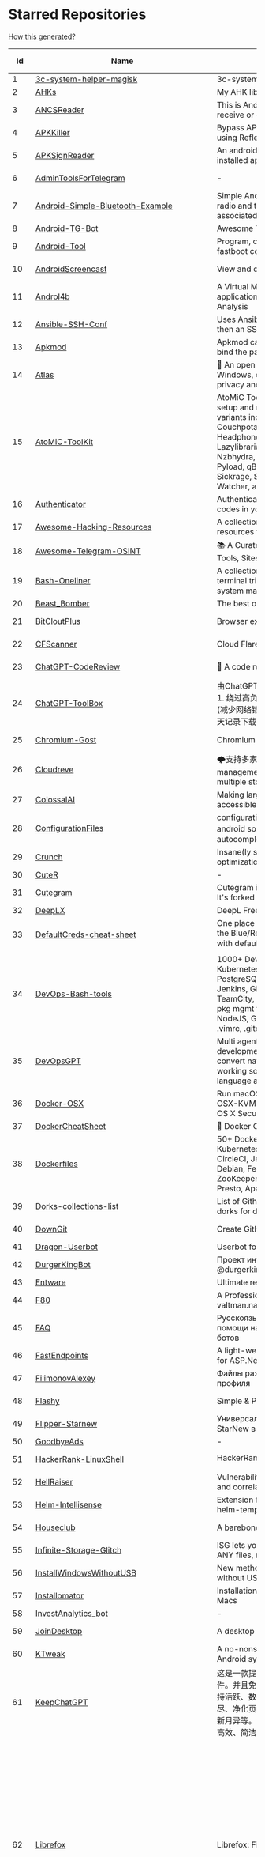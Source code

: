 # Starred Repositories  
[How this generated?](../master/USAGE.md)  
  
| Id 			| Name			| Description | Star Counts | Topics/Tags   | Last Updated 	|  
| ----------- | ----------- 	| ----------- | ----------- | ----------- 	| -----------   |  
|1|[3c-system-helper-magisk](https://github.com/Efreak/3c-system-helper-magisk.git)|3c-system-helper|2|||  
|2|[AHKs](https://github.com/TLMcode/AHKs.git)|My AHK library|142|||  
|3|[ANCSReader](https://github.com/Jiesean/ANCSReader.git)|This is Android APP to use IOS ANCS service to receive or operate IOS notifications|30||24-3-2017|  
|4|[APKKiller](https://github.com/aimardcr/APKKiller.git)|Bypass APK Signatures Verify & Integrity Check using Reflection|201|||  
|5|[APKSignReader](https://github.com/aimardcr/APKSignReader.git)|An android application to read signatures on installed apps.|27|||  
|6|[AdminToolsForTelegram](https://github.com/AlexMercier/AdminToolsForTelegram.git)|-|21||28-2-2017|  
|7|[Android-Simple-Bluetooth-Example](https://github.com/bauerjj/Android-Simple-Bluetooth-Example.git)|Simple Android Bluetooth example to turn on/off radio and to view and connect with devices. Has associated code to connect to an Arduino.|151||20-9-2022|  
|8|[Android-TG-Bot](https://github.com/Sea-n/Android-TG-Bot.git)|Awesome Telegram Bot (Android Application)|217|||  
|9|[Android-Tool](https://github.com/rodion-gudz/Android-Tool.git)|Program, created to make popular adb and fastboot commands easier to use  |297||9-5-2022|  
|10|[AndroidScreencast](https://github.com/xSAVIKx/AndroidScreencast.git)|View and control your android device on PC|662||27-12-2020|  
|11|[Androl4b](https://github.com/smartmanru/Androl4b.git)|A Virtual Machine For Assessing Android applications, Reverse Engineering and Malware Analysis|1||1-10-2019|  
|12|[Ansible-SSH-Conf](https://github.com/curi0usJack/Ansible-SSH-Conf.git)|Uses Ansible to generate a new EC2 instance then an SSH conf file for that instance.|8||27-3-2020|  
|13|[Apkmod](https://github.com/Hax4us/Apkmod.git)|Apkmod can decompile, recompile, sign APK, and bind the payload with any legit APP|650||27-1-2022|  
|14|[Atlas](https://github.com/Atlas-OS/Atlas.git)|🚀 An open and lightweight modification to Windows, designed to optimize performance, privacy and security.|8490|||  
|15|[AtoMiC-ToolKit](https://github.com/htpcBeginner/AtoMiC-ToolKit.git)|AtoMiC Toolkit simplifies HTPC / Home Server setup and management on Ubuntu and Debian variants including Raspbian. It currently supports: Couchpotato, Deluged, Emby, FFmpeg, Headphones, Htpcmanager, Jackett, Kodi, Lazylibrarian, Madsonic, Mono, Mylar, Nzbget, Nzbhydra, NzbToMedia, Ombi, Plex, Plexpy, Pyload, qBittorrent, Radarr, Sabnzbd+, Sickgear, Sickrage, Sonarr, Subsonic, Transmission, Unrar, Watcher, and Webmin.|824|||  
|16|[Authenticator](https://github.com/Authenticator-Extension/Authenticator.git)|Authenticator generates 2-Step Verification codes in your browser.|2408|||  
|17|[Awesome-Hacking-Resources](https://github.com/vitalysim/Awesome-Hacking-Resources.git)|A collection of hacking / penetration testing resources to make you better!|14098|||  
|18|[Awesome-Telegram-OSINT](https://github.com/ItIsMeCall911/Awesome-Telegram-OSINT.git)|📚 A Curated List of Awesome Telegram OSINT Tools, Sites & Resources|1262|||  
|19|[Bash-Oneliner](https://github.com/onceupon/Bash-Oneliner.git)|A collection of handy Bash One-Liners and terminal tricks for data processing and Linux system maintenance.|7923||10-8-2023|  
|20|[Beast_Bomber](https://github.com/crut0i/Beast_Bomber.git)|The best open source bomber|1156|||  
|21|[BitCloutPlus](https://github.com/iPaulPro/BitCloutPlus.git)|Browser extension that enhances BitClout pages|31||5-4-2022|  
|22|[CFScanner](https://github.com/MortezaBashsiz/CFScanner.git)|Cloud Flare scanner|1253||30-7-2023|  
|23|[ChatGPT-CodeReview](https://github.com/anc95/ChatGPT-CodeReview.git)|🐥 A code review bot powered by ChatGPT|3169||5-9-2023|  
|24|[ChatGPT-ToolBox](https://github.com/bigemon/ChatGPT-ToolBox.git)|由ChatGPT自己编写的ChatGPT工具箱。 当前功能: 1. 绕过高负载禁止登录 2.关闭数据监管 3.链路维持(减少网络错误) 4.API混合接入  5.会话导入导出  6.聊天记录下载 7.解锁GPT4-Mobile|1946||6-6-2023|  
|25|[Chromium-Gost](https://github.com/deemru/Chromium-Gost.git)|Chromium с поддержкой алгоритмов ГОСТ|339||8-11-2023|  
|26|[Cloudreve](https://github.com/cloudreve/Cloudreve.git)|🌩支持多家云存储的云盘系统 (Self-hosted file management and sharing system, supports multiple storage providers)|19317|||  
|27|[ColossalAI](https://github.com/hpcaitech/ColossalAI.git)|Making large AI models cheaper, faster and more accessible|35225||10-11-2023|  
|28|[ConfigurationFiles](https://github.com/samlaudev/ConfigurationFiles.git)|configuration files, such as repo (download android source file)、.git-completion.bash(git autocomplete bash)|122||4-6-2019|  
|29|[Crunch](https://github.com/chrissimpkins/Crunch.git)|Insane(ly slow but wicked good) PNG image optimization|3301||17-6-2022|  
|30|[CuteR](https://github.com/chinuno-usami/CuteR.git)|-|719|||  
|31|[Cutegram](https://github.com/Aseman-Land/Cutegram.git)|Cutegram is a telegram client by Aseman Land. It's forked from sigram.|382|||  
|32|[DeepLX](https://github.com/OwO-Network/DeepLX.git)|DeepL Free API (No TOKEN required)|2284|||  
|33|[DefaultCreds-cheat-sheet](https://github.com/ihebski/DefaultCreds-cheat-sheet.git)|One place for all the default credentials to assist the Blue/Red teamers activities on finding devices with default password 🛡️|4845|||  
|34|[DevOps-Bash-tools](https://github.com/HariSekhon/DevOps-Bash-tools.git)|1000+ DevOps Bash Scripts - AWS, GCP, Kubernetes, Docker, CI/CD, APIs, SQL, PostgreSQL, MySQL, Hive, Impala, Kafka, Hadoop, Jenkins, GitHub, GitLab, BitBucket, Azure DevOps, TeamCity, Spotify, MP3, LDAP, Code/Build Linting, pkg mgmt for Linux, Mac, Python, Perl, Ruby, NodeJS, Golang, Advanced dotfiles: .bashrc, .vimrc, .gitconfig, .screenrc, tmux..|1964|||  
|35|[DevOpsGPT](https://github.com/kuafuai/DevOpsGPT.git)|Multi agent system for AI-driven software development. Combine LLM with DevOps tools to convert natural language requirements into working software. Supports any development language and extends the existing code.|5019||8-11-2023|  
|36|[Docker-OSX](https://github.com/sickcodes/Docker-OSX.git)|Run macOS VM in a Docker! Run near native OSX-KVM in Docker! X11 Forwarding! CI/CD for OS X Security Research! Docker mac Containers.|32130|||  
|37|[DockerCheatSheet](https://github.com/eon01/DockerCheatSheet.git)|🐋 Docker Cheat Sheet 🐋|3548|||  
|38|[Dockerfiles](https://github.com/HariSekhon/Dockerfiles.git)|50+ DockerHub public images for Docker & Kubernetes - DevOps, CI/CD, GitHub Actions, CircleCI, Jenkins, TeamCity, Alpine, CentOS, Debian, Fedora, Ubuntu, Hadoop, Kafka, ZooKeeper, HBase, Cassandra, Solr, SolrCloud, Presto, Apache Drill, Nifi, Spark, Consul, Riak|1171||29-7-2023|  
|39|[Dorks-collections-list](https://github.com/cipher387/Dorks-collections-list.git)|List of Github repositories and articles with list of dorks for different search engines|1508|||  
|40|[DownGit](https://github.com/UberGuidoZ/DownGit.git)|Create GitHub Resource Download Link|15||28-11-2022|  
|41|[Dragon-Userbot](https://github.com/Dragon-Userbot/Dragon-Userbot.git)|Userbot for telegram with easiest installation|251|||  
|42|[DurgerKingBot](https://github.com/sacredneobi/DurgerKingBot.git)|Проект интернет магазина по аналогии @durgerkingbot telegram бота|91||6-3-2023|  
|43|[Entware](https://github.com/Entware/Entware.git)|Ultimate repo for embedded devices|1987|||  
|44|[F80](https://github.com/SPR-CPU-ORG/F80.git)|A Professional Telegram-Bot Based On valtman.name/telegram-cli|36||6-4-2017|  
|45|[FAQ](https://github.com/Telegram-Bot-FAQ/FAQ.git)|Русскоязычный краудсорсинговый проект помощи начинающим разработчикам Telegram ботов|157|||  
|46|[FastEndpoints](https://github.com/FastEndpoints/FastEndpoints.git)|A light-weight REST API development framework for ASP.Net 6 and newer.|3351||9-11-2023|  
|47|[FilimonovAlexey](https://github.com/FilimonovAlexey/FilimonovAlexey.git)|Файлы разметки главной страницы GitHub профиля|33||12-11-2023|  
|48|[Flashy](https://github.com/Crazy-Marvin/Flashy.git)|Simple & Privacy-Friendly Flashlight App|68||7-11-2023|  
|49|[Flipper-Starnew](https://github.com/GlUTEN-BASH/Flipper-Starnew.git)|Универсальные, а также сервисные ключи StarNew в формате для Flipper Zero|237||1-11-2023|  
|50|[GoodbyeAds](https://github.com/jerryn70/GoodbyeAds.git)|-|999|||  
|51|[HackerRank-LinuxShell](https://github.com/edoardottt/HackerRank-LinuxShell.git)|HackerRank-LinuxShell Solutions :computer:|43||9-5-2021|  
|52|[HellRaiser](https://github.com/m0nad/HellRaiser.git)|Vulnerability scanner using Nmap for scanning and correlating found CPEs with CVEs.|543||26-2-2022|  
|53|[Helm-Intellisense](https://github.com/tim-koehler/Helm-Intellisense.git)|Extension for Visual Studio Code - Intellisense in helm-templates from the values.yaml|1217|||  
|54|[Houseclub](https://github.com/grishka/Houseclub.git)|A barebones unofficial Android app for Clubhouse|2382||8-4-2021|  
|55|[Infinite-Storage-Glitch](https://github.com/DvorakDwarf/Infinite-Storage-Glitch.git)|ISG lets you use YouTube as cloud storage for ANY files, not just video|10760||16-3-2023|  
|56|[InstallWindowsWithoutUSB](https://github.com/iidanL/InstallWindowsWithoutUSB.git)|New method of installation ANY windows iso without USB stick / CD-DVD.|168|||  
|57|[Installomator](https://github.com/Installomator/Installomator.git)|Installation script to deploy standard software on Macs|848|||  
|58|[InvestAnalytics_bot](https://github.com/PGAndre/InvestAnalytics_bot.git)|-|1|||  
|59|[JoinDesktop](https://github.com/joaomgcd/JoinDesktop.git)|A desktop app for Join built in Electron|218||23-7-2021|  
|60|[KTweak](https://github.com/tytydraco/KTweak.git)|A no-nonsense kernel tweak script for Linux and Android systems, backed by evidence.|340|||  
|61|[KeepChatGPT](https://github.com/xcanwin/KeepChatGPT.git)|这是一款提高ChatGPT的数据安全能力和效率的插件。并且免费共享大量创新功能，如：自动刷新、保持活跃、数据安全、取消审计、克隆对话、言无不尽、净化页面、展示大屏、展示全屏、拦截跟踪、日新月异等。让我们的AI体验无比安全、顺畅、丝滑、高效、简洁。|12093||12-11-2023|  
|62|[Librefox](https://github.com/intika/Librefox.git)|Librefox: Firefox with privacy enhancements|1696|privacy, security, anti-fingerprinting, security-hardening, mozilla-firefox, mozilla, firefox, addon, extensions-firewall, free-software, freedom, libre, libresoftware, libre-software, linux-app, mac-app, android-application, android-app, windows-app, browser||  
|63|[LinEnum](https://github.com/rebootuser/LinEnum.git)|Scripted Local Linux Enumeration & Privilege Escalation Checks|6310|||  
|64|[LunarVim](https://github.com/LunarVim/LunarVim.git)|🌙 LunarVim is an IDE layer for Neovim. Completely free and community driven.|16339|||  
|65|[MagLit](https://github.com/NayamAmarshe/MagLit.git)|🔥 MagLit - Privacy Respecting Encrypted Link Shortener with Password Protection and Torrent Magnet Links support|478|privacy, encryption, linkshortener, free, open-source, foss, nextjs, self-hosted||  
|66|[MagiskModuleManager](https://github.com/Androidacy/MagiskModuleManager.git)|Previously known as Fox's Magisk Module Manager (FoxMMM), this app helps users find, install "Magisk Modules" - powerful little zips/apps for your device that plug into the Magisk framework.|619||7-11-2023|  
|67|[Mail-to-Telegram-resender](https://github.com/thevietto/Mail-to-Telegram-resender.git)|Simple email to telegram bot resender|1||28-2-2017|  
|68|[Marzban](https://github.com/Gozargah/Marzban.git)|Unified GUI Censorship Resistant Solution Powered by Xray|1572||3-7-2023|  
|69|[Mermaid](https://github.com/JakeSteam/Mermaid.git)|A collection of cheatsheets for using Mermaid diagrams on GitHub and elsewhere|215||27-8-2023|  
|70|[MillionHeroAssistant](https://github.com/smileboywtu/MillionHeroAssistant.git)|百万 / 冲顶 / 芝士 / UC  / 万能 答题助手（知识图谱更加专业，自动推荐答案， Android手机自动屏幕适配，模拟器支持，多开)|526||8-1-2020|  
|71|[MobileApp-Pentest-Cheatsheet](https://github.com/tanprathan/MobileApp-Pentest-Cheatsheet.git)|The Mobile App Pentest cheat sheet was created to provide concise collection of high value information on specific mobile application penetration testing topics.|4219||29-9-2022|  
|72|[MyAddressBookBot](https://github.com/danyspin97/MyAddressBookBot.git)|A Telegram Bot that works as an address book of usernames.|9||20-6-2017|  
|73|[NekoGram](https://github.com/lyteloli/NekoGram.git)|A wrapper over AIOGram that makes creation of Telegram bots even easier|30|||  
|74|[NvChad](https://github.com/NvChad/NvChad.git)|Blazing fast Neovim config providing solid defaults and a beautiful UI, enhancing your neovim experience.|20083||8-11-2023|  
|75|[OneFile](https://github.com/521xueweihan/OneFile.git)|只有一个文件！|1033|||  
|76|[PC-Remote-Control](https://github.com/amanmj/PC-Remote-Control.git)|A telegram bot to remotely control anyone's PC remotely through your phone/PC.|16||1-6-2018|  
|77|[PHP-Parser](https://github.com/nikic/PHP-Parser.git)|A PHP parser written in PHP|16362||12-11-2023|  
|78|[PiRIS](https://github.com/kolei/PiRIS.git)|Проектирование и Разработка Информационных Систем|66|||  
|79|[Pixel-Launcher-Extended](https://github.com/saitamasahil/Pixel-Launcher-Extended.git)|Pixel Launcher Extended is a Magisk module by TeamFiles with many cool features.|719|||  
|80|[PornHub-downloader-python](https://github.com/mariosemes/PornHub-downloader-python.git)|Download stuff from PH the easy way.|706|||  
|81|[Prompt-Engineering-Guide](https://github.com/dair-ai/Prompt-Engineering-Guide.git)|🐙 Guides, papers, lecture, notebooks and resources for prompt engineering|37501|||  
|82|[Proxmox](https://github.com/tteck/Proxmox.git)|Proxmox VE Helper Scripts|6453||12-11-2023|  
|83|[ProxyOn](https://github.com/ac-pm/ProxyOn.git)|Android Xposed Module to apply proxy for a specific app.|97||12-11-2015|  
|84|[Python-Roadmap](https://github.com/GnuriaN/Python-Roadmap.git)|Дорожная карта по изучению Python|1378||2-8-2022|  
|85|[QA_bible](https://github.com/VladislavEremeev/QA_bible.git)|“Библия QA” - это обновляемая база знаний объемом 560+ страниц|1708||29-9-2023|  
|86|[QtAV](https://github.com/Aseman-Land/QtAV.git)|A cross-platform multimedia framework based on Qt and FFmpeg. High performance. User & developer friendly. Supports Android, iOS, Windows store and desktops.|2|||  
|87|[RSS-to-Telegram-Bot](https://github.com/Rongronggg9/RSS-to-Telegram-Bot.git)|A Telegram RSS bot that cares about your reading experience|877|||  
|88|[Reactive-Resume](https://github.com/AmruthPillai/Reactive-Resume.git)|A one-of-a-kind resume builder that keeps your privacy in mind. Completely secure, customizable, portable, open-source and free forever. Try it out today!|12782|||  
|89|[Remote-ADB](https://github.com/jarhot1992/Remote-ADB.git)|This is a powerful mobile adb shell & Toolbox.|454||27-8-2023|  
|90|[RetroArch](https://github.com/Nun-z/RetroArch.git)|Cross-platform, sophisticated frontend for the libretro API. Licensed GPLv3.|9|||  
|91|[RnnChatPrediction](https://github.com/smartmanru/RnnChatPrediction.git)|Предсказывает ответ пользователя на основании истории чатов|1||24-5-2019|  
|92|[RoboCI](https://github.com/Codegyre/RoboCI.git)|virtualized environment runner for Continuous Integration servers|115|||  
|93|[SQL-scripts](https://github.com/HariSekhon/SQL-scripts.git)|100+ SQL Scripts - PostgreSQL, MySQL, Google BigQuery, MariaDB, AWS Athena. DevOps / DBA / Analytics / performance engineering. Google BigQuery ML machine learning classification.|311|||  
|94|[STARK3.0](https://github.com/aniketstark/STARK3.0.git)|-|196||15-8-2022|  
|95|[SearchJumper](https://github.com/hoothin/SearchJumper.git)|Yet another awesome web extension for switching search engines, can also search anything (selection text / image / link / find in page) on any engine with a simple right click or a variety of menus and shortcuts. Build with React & Material-UI. (WIP). 搜索酱/搜尋醬/検索ちゃん|404||12-11-2023|  
|96|[SelectPage](https://github.com/TerryZ/SelectPage.git)|A simple style and powerful selector, including ajax remote data, autocomplete, pagination, tags, i18n and  keyboard navigation features|733||22-12-2021|  
|97|[ServerBot](https://github.com/kamikazechaser/ServerBot.git)|:bulb: A Telegram Bot For Checking Server Statistics And Information.|9||7-1-2017|  
|98|[Shaarli](https://github.com/shaarli/Shaarli.git)|The personal, minimalist, super-fast, database free, bookmarking service - community repo|3143||4-11-2023|  
|99|[Shizuku](https://github.com/RikkaApps/Shizuku.git)|Using system APIs directly with adb/root privileges from normal apps through a Java process started with app_process.|5440||19-10-2023|  
|100|[Smap](https://github.com/s0md3v/Smap.git)|a drop-in replacement for Nmap powered by shodan.io|2614|||  
|101|[StableStudio](https://github.com/Stability-AI/StableStudio.git)|Community interface for generative AI|7811|||  
|102|[SteamLinkBluetoothKeybordMouseCompanion](https://github.com/excelsi0r/SteamLinkBluetoothKeybordMouseCompanion.git)|Steam link Bluetooth controller Companion. Support for keyboard and mouse.|8||18-10-2018|  
|103|[Super-preloader](https://github.com/machsix/Super-preloader.git)|Userscript to enable autopagerizing as well as preloading|534|userscript, greasemonkey, tampermonkey, violentmonkey|6-11-2023|  
|104|[SyncTrayzor](https://github.com/canton7/SyncTrayzor.git)|Windows tray utility / filesystem watcher / launcher for Syncthing|5320||7-8-2021|  
|105|[TGPars](https://github.com/mramorok/TGPars.git)|Free Telegram spamer, inviter and parser|1|||  
|106|[TeamFiles-Launcher](https://github.com/TeamFiles/TeamFiles-Launcher.git)|A launcher which aims to provide stability, speed & customization.|12|||  
|107|[Telegram-Support-Bot](https://github.com/fabston/Telegram-Support-Bot.git)|📬 Manage and organize all your support inquiries on Telegram.|79||13-12-2021|  
|108|[TelegramPrivateChatLeaks](https://github.com/dev-dsp/TelegramPrivateChatLeaks.git)|Tips how to find private, hidden, personal groups and channels|25|||  
|109|[TelegramStickersImport](https://github.com/DrKLO/TelegramStickersImport.git)|-|54|||  
|110|[Telethon](https://github.com/LonamiWebs/Telethon.git)|Pure Python 3 MTProto API Telegram client library, for bots too!|8361||12-11-2023|  
|111|[TermuxArch](https://github.com/SDRausty/TermuxArch.git)|You can use setupTermuxArch.bash 📲 to install Arch Linux in Amazon, Android, Chromebook and Windows.  https://sdrausty.github.io/TermuxArch/docs/install|1283|||  
|112|[TinyCheck](https://github.com/KasperskyLab/TinyCheck.git)|TinyCheck allows you to easily capture network communications from a smartphone or any device which can be associated to a Wi-Fi access point in order to quickly analyze them. This can be used to check if any suspect or malicious communication is outgoing from a smartphone, by using heuristics or specific Indicators of Compromise (IoCs). In order to make it working, you need a computer with a Debian-like operating system and two Wi-Fi interfaces. The best choice is to use a Raspberry Pi (2+) a Wi-Fi dongle and a small touch screen. This tiny configuration (for less than $50) allows you to tap any Wi-Fi device, anywhere.|2946|||  
|113|[Ultroid](https://github.com/TeamUltroid/Ultroid.git)|Advanced Multi-Featured Telegram UserBot, Built in Python Using Telethon lib.|2608||9-7-2023|  
|114|[UltroidBot](https://github.com/sam-shubham/UltroidBot.git)|-|2||19-7-2021|  
|115|[UrgentMod](https://github.com/joker314/UrgentMod.git)|A Discord moderation bot which uses the community to ban users when the moderators are away.|9|||  
|116|[Userge](https://github.com/UsergeTeam/Userge.git)|Userge, Durable as a Serge|671||3-4-2023|  
|117|[VirtualApple](https://github.com/saagarjha/VirtualApple.git)|Work with macOS VMs using Virtualization|242||4-5-2023|  
|118|[Volumio2](https://github.com/volumio/Volumio2.git)|Volumio 2 - Audiophile Music Player|1355|||  
|119|[WebRTC-Experiment](https://github.com/muaz-khan/WebRTC-Experiment.git)|WebRTC, WebRTC and WebRTC. Everything here is all about WebRTC!!|11449|||  
|120|[WeiJu2-Scripts](https://github.com/ikws4/WeiJu2-Scripts.git)|-|21||15-2-2023|  
|121|[Windows10Debloater](https://github.com/Sycnex/Windows10Debloater.git)|Script to remove Windows 10 bloatware.|17403|||  
|122|[WireGuard-Scripts](https://github.com/SpryServers/WireGuard-Scripts.git)|-|2|||  
|123|[XSStrike](https://github.com/s0md3v/XSStrike.git)|Most advanced XSS scanner.|12136|||  
|124|[XVoiceChanger](https://github.com/fatal0/XVoiceChanger.git)|Instant messaging voice changer based on SoundTouch library and Xposed framework|47||7-2-2017|  
|125|[YMS](https://github.com/MamontenKa/YMS.git)|Сбор и анализ статистики Яндекс Музыка|15|||  
|126|[YandexStation](https://github.com/AlexxIT/YandexStation.git)|Управление Яндекс.Станцией и другими колонками с Алисой из Home Assistant|1051||6-11-2023|  
|127|[YimMenu](https://github.com/YimMenu/YimMenu.git)|YimMenu, a GTA V menu protecting against a wide ranges of the public crashes and improving the overall experience.|837|||  
|128|[YukkiMusicBot](https://github.com/TeamYukki/YukkiMusicBot.git)|Telegram Group Calls Streaming bot with some useful features, written in Python with Pyrogram and Py-Tgcalls. Supporting platforms like Youtube, Spotify, Resso, AppleMusic, Soundcloud and M3u8 Links.|1172|||  
|129|[adb-idea](https://github.com/pbreault/adb-idea.git)|A plugin for Android Studio and Intellij IDEA that speeds up your day to day android development.|2062||21-8-2023|  
|130|[adm_linux_ops_questions](https://github.com/smartmanru/adm_linux_ops_questions.git)|Репозиторий частых вопросов на собеседованиях на должность администратора Linux / DevOps|1||25-3-2022|  
|131|[admin-one-bulma-dashboard](https://github.com/vikdiesel/admin-one-bulma-dashboard.git)|Free Bulma Admin Dashboard Template HTML + CSS/SCSS|220|||  
|132|[aiogram](https://github.com/aiogram/aiogram.git)|aiogram is a modern and fully asynchronous framework for Telegram Bot API written in Python using asyncio|3947||28-10-2023|  
|133|[aiogram-bot-template](https://github.com/Forden/aiogram-bot-template.git)|Template for creating scalable bots with aiogram|375|python, telegram-bot, template-project, bot||  
|134|[aiogram_dialog](https://github.com/Tishka17/aiogram_dialog.git)|GUI framework on top of aiogram|462|||  
|135|[alertgram](https://github.com/slok/alertgram.git)|Easy and simple prometheus alertmanager alerts on telegram|42||18-1-2021|  
|136|[altr](https://github.com/jolaleye/altr.git)|:wrench: Transform your images, videos, and audio with ease|3||10-3-2019|  
|137|[altr-api](https://github.com/jolaleye/altr-api.git)|:wrench: (API) Transform your images, videos, and audio with ease|2||10-3-2019|  
|138|[amazing-qr](https://github.com/x-hw/amazing-qr.git)|💮 amazing QRCode generator in Python (supporting animated gif) - Python amazing 二维码生成器（支持 gif 动态图片二维码）|10039||7-5-2021|  
|139|[android-binaries](https://github.com/jakev/android-binaries.git)|Binaries compiled for ARM|68||2-5-2017|  
|140|[android_app_efidroidmanager](https://github.com/efidroid/android_app_efidroidmanager.git)|Android App for installing and managing EFIDroid|12||29-3-2017|  
|141|[angular-awesome-list](https://github.com/Angular-RU/angular-awesome-list.git)|Список ресурсов по Angular на русском|289|||  
|142|[ansible-easy-vpn](https://github.com/notthebee/ansible-easy-vpn.git)|An Ansible playbook that sets up a Wireguard server with ad blocking, DNS-over-HTTPS, and a WebUI with 2FA|765|2fa, ansible, authelia, ubuntu, vpn, wireguard, adguard||  
|143|[ansible-role-wireguard](https://github.com/githubixx/ansible-role-wireguard.git)|Ansible role for installing WireGuard VPN. Supports Ubuntu, Debian, Archlinx, Fedora and CentOS.|480||13-6-2023|  
|144|[ansible-role-zsh](https://github.com/viasite-ansible/ansible-role-zsh.git)|Setup antigen with oh-my-zsh, powerlevel10k theme, fzf, autosuggestions, syntax-highlighting|308|||  
|145|[apitable](https://github.com/apitable/apitable.git)|🚀🎉📚 APITable, an API-oriented low-code platform for building collaborative apps and better than all other Airtable open-source alternatives. |10747||10-11-2023|  
|146|[apk-utilities](https://github.com/ViRb3/apk-utilities.git)|🛠 Tools and scripts to manipulate Android APKs|206|||  
|147|[app](https://github.com/xbrowsersync/app.git)|xBrowserSync browser extensions / mobile app|1363||29-4-2022|  
|148|[appdaemon](https://github.com/AppDaemon/appdaemon.git)|:page_facing_up: Python Apps for Home Automation|764|||  
|149|[apprise](https://github.com/caronc/apprise.git)|Apprise - Push Notifications that work with just about every platform!|8904|||  
|150|[appsmith](https://github.com/appsmithorg/appsmith.git)|Platform to build admin panels, internal tools, and dashboards. Integrates with 15+ databases and any API.|29710|||  
|151|[aria-telegram-mirror-bot](https://github.com/out386/aria-telegram-mirror-bot.git)|A Telegram bot to download files via HTTP(S)/BitTorrent and upload them to Google Drive|520||3-1-2021|  
|152|[arp-scan](https://github.com/w-shackleton/arp-scan.git)|The ARP Scanner|11||19-4-2014|  
|153|[assh](https://github.com/smartmanru/assh.git)|:computer: make your ssh client smarter|1||30-5-2019|  
|154|[atlassian-apps](https://github.com/OpenSourceConsulting/atlassian-apps.git)|-|1|||  
|155|[authentic-theme](https://github.com/webmin/authentic-theme.git)|Official theme for the best server management panel of the 21st Century|935|||  
|156|[autokbisw](https://github.com/ohueter/autokbisw.git)|Automatic keyboard input source switching for macOS|123||6-5-2023|  
|157|[automator-collection](https://github.com/princelundgren/automator-collection.git)|Various Automator and AppleScript workflow and scripts for simplifying life|126|||  
|158|[automator-workflows](https://github.com/sparanoid/automator-workflows.git)|A collection of Automator workflows (services) that speed up your design / development process. Compatible with LaunchBar 6 actions|480||8-4-2022|  
|159|[autoparse](https://github.com/google/autoparse.git)|A dynamically generated parsing system using JSON Schema.|143||26-3-2013|  
|160|[awesome](https://github.com/sindresorhus/awesome.git)|😎 Awesome lists about all kinds of interesting topics|277073||10-11-2023|  
|161|[awesome-AutoHotkey](https://github.com/ahkscript/awesome-AutoHotkey.git)|A curated list of awesome AutoHotkey libraries, library distributions, scripts, tools and resources.|2374|||  
|162|[awesome-adb](https://github.com/mzlogin/awesome-adb.git)|ADB Usage Complete / ADB 用法大全|10621||4-9-2023|  
|163|[awesome-aiogram](https://github.com/pluresque/awesome-aiogram.git)|A curated list of awesome aiogram templates, libraries, open-source bots and resources|190|||  
|164|[awesome-alice](https://github.com/smartmanru/awesome-alice.git)|Библиотеки и ресурсы для Яндекс.Диалогов|1||6-10-2019|  
|165|[awesome-android-performance](https://github.com/Juude/awesome-android-performance.git)|Android performance optimization  tutorials, videos and tools list(Android性能优化视频，文档以及工具) |2823||7-5-2019|  
|166|[awesome-android-scripts](https://github.com/danielgomezrico/awesome-android-scripts.git)|Simple scripts to make your life easier for android setups|45|||  
|167|[awesome-backend](https://github.com/zhashkevych/awesome-backend.git)|🚀 A curated and opinionated list of resources (English & Russian) for Backend developers   Структурированный список ресурсов для изучения Backend разработки|1154|||  
|168|[awesome-bots](https://github.com/abdelhai/awesome-bots.git)|Awesome Links about bots.|438|||  
|169|[awesome-chatgpt](https://github.com/humanloop/awesome-chatgpt.git)|Curated list of awesome tools, demos, docs for ChatGPT and GPT-3|7928|||  
|170|[awesome-chatgpt-prompts](https://github.com/f/awesome-chatgpt-prompts.git)|This repo includes ChatGPT prompt curation to use ChatGPT better.|92617||11-11-2023|  
|171|[awesome-cheatsheets](https://github.com/LeCoupa/awesome-cheatsheets.git)|👩‍💻👨‍💻 Awesome cheatsheets for popular programming languages, frameworks and development tools. They include everything you should know in one single file.|34994|||  
|172|[awesome-chrome-devtools](https://github.com/ChromeDevTools/awesome-chrome-devtools.git)|Awesome tooling and resources in the Chrome DevTools & DevTools Protocol ecosystem|5665|||  
|173|[awesome-compose](https://github.com/docker/awesome-compose.git)|Awesome Docker Compose samples|26826|||  
|174|[awesome-console-services](https://github.com/chubin/awesome-console-services.git)|A curated list of awesome console services (reachable via HTTP, HTTPS and other network protocols)|5044|||  
|175|[awesome-flipperzero](https://github.com/UberGuidoZ/awesome-flipperzero.git)|🐬 A collection of awesome resources for the Flipper Zero device.|203||14-4-2023|  
|176|[awesome-gpt3](https://github.com/elyase/awesome-gpt3.git)|-|4576||2-3-2023|  
|177|[awesome-instruction-dataset](https://github.com/yaodongC/awesome-instruction-dataset.git)|A collection of open-source dataset to train instruction-following LLMs (ChatGPT,LLaMA,Alpaca)|857||25-7-2023|  
|178|[awesome-mac](https://github.com/jaywcjlove/awesome-mac.git)| Now we have become very big, Different from the original idea. Collect premium software in various categories.|64898||10-11-2023|  
|179|[awesome-macOS](https://github.com/iCHAIT/awesome-macOS.git)|  A curated list of awesome applications, softwares, tools and shiny things for macOS.|14872||29-6-2023|  
|180|[awesome-no-login-web-apps](https://github.com/aviaryan/awesome-no-login-web-apps.git)|🚀 Awesome (free) web apps that work without login|2309||16-6-2023|  
|181|[awesome-piracy](https://github.com/Igglybuff/awesome-piracy.git)|A curated list of awesome warez and piracy links|23134|||  
|182|[awesome-prometheus-alerts](https://github.com/samber/awesome-prometheus-alerts.git)|🚨 Collection of Prometheus alerting rules|5556|||  
|183|[awesome-ricing](https://github.com/fosslife/awesome-ricing.git)|A curated list of awesome tools and technology to help you out with ricing on linux|1881||15-10-2023|  
|184|[awesome-shell](https://github.com/smartmanru/awesome-shell.git)|A curated list of awesome command-line frameworks, toolkits, guides and gizmos. Inspired by awesome-php.|1||19-5-2019|  
|185|[awesome-sysadmin](https://github.com/awesome-foss/awesome-sysadmin.git)|A curated list of amazingly awesome open-source sysadmin resources.|20386||3-11-2023|  
|186|[awesome-terminals](https://github.com/cdleon/awesome-terminals.git)|Terminal Emulators|849||19-9-2023|  
|187|[awesome-totally-open-chatgpt](https://github.com/nichtdax/awesome-totally-open-chatgpt.git)|A list of totally open alternatives to ChatGPT|4208||3-5-2023|  
|188|[awesome-tunneling](https://github.com/anderspitman/awesome-tunneling.git)|List of ngrok alternatives and other ngrok-like tunneling software and services. Focus on self-hosting.|10599||20-10-2023|  
|189|[awesome-web-scraping](https://github.com/lorien/awesome-web-scraping.git)|List of libraries, tools and APIs for web scraping and data processing.|6039||30-10-2023|  
|190|[axiom](https://github.com/pry0cc/axiom.git)|The dynamic infrastructure framework for everybody! Distribute the workload of many different scanning tools with ease, including nmap, ffuf, masscan, nuclei, meg and many more!|3523|||  
|191|[backend-cheats](https://github.com/cheatsnake/backend-cheats.git)|📃 White paper for Backend developers|1955||9-11-2023|  
|192|[banana-js](https://github.com/smartmanru/banana-js.git)|-|1|||  
|193|[bash-completion](https://github.com/scop/bash-completion.git)|Programmable completion functions for bash|2552|||  
|194|[bash-scripts](https://github.com/aamnah/bash-scripts.git)|Bash scripts to get stuff done..|43||24-7-2022|  
|195|[bash-scripts](https://github.com/frgomes/bash-scripts.git)|A collection of useful shell scripts, for the lazy and impatient.|54||9-10-2023|  
|196|[bash.env](https://github.com/midwire/bash.env.git)|Bash.env is a cascading Bash environment system for those who work on different hardware and OS environments.  Similar to oh-my-zsh but for Bash, and special sauce for those who work 'ssh' on remote machines.|55||7-3-2023|  
|197|[bashblog](https://github.com/cfenollosa/bashblog.git)|A single Bash script to create blogs. Download, run, write, done!|1554|||  
|198|[bashtop](https://github.com/aristocratos/bashtop.git)|Linux/OSX/FreeBSD resource monitor|10444||13-1-2022|  
|199|[bearable-windows-experience](https://github.com/Bobronium/bearable-windows-experience.git)|A lifeline for people dealing with Windows, especially after using macOS.|9|||  
|200|[betwixt](https://github.com/kdzwinel/betwixt.git)|:zap: Web Debugging Proxy based on Chrome DevTools Network panel.|4512|||  
|201|[bins](https://github.com/smartmanru/bins.git)|All smartmanru's bins|1||1-10-2019|  
|202|[bjs-diplom](https://github.com/netology-code/bjs-diplom.git)|Дипломное задание к курсу «Основы JavaScript»|22||16-2-2023|  
|203|[bookmarkleter](https://github.com/chriszarate/bookmarkleter.git)|You have JavaScript. You need a bookmarklet. This does that.|282|||  
|204|[boringtun](https://github.com/cloudflare/boringtun.git)|Userspace WireGuard® Implementation in Rust|5489|||  
|205|[botgram](https://github.com/botgram/botgram.git)|⚙️ Microframework to build Telegram bots|268|||  
|206|[bottender](https://github.com/Yoctol/bottender.git)|⚡️ A framework for building conversational user interfaces.|4119||5-1-2023|  
|207|[box_for_magisk](https://github.com/taamarin/box_for_magisk.git)|Transparent Proxy for Android(root) |477||9-11-2023|  
|208|[browsh](https://github.com/browsh-org/browsh.git)|A fully-modern text-based browser, rendering to TTY and browsers|16118||2-2-2023|  
|209|[cal.com](https://github.com/calcom/cal.com.git)|Scheduling infrastructure for absolutely everyone.|24814|||  
|210|[carbon-now-cli](https://github.com/mixn/carbon-now-cli.git)|🎨 Beautiful images of your code — from right inside your terminal.|5577||14-9-2023|  
|211|[carbonyl](https://github.com/fathyb/carbonyl.git)|Chromium running inside your terminal|13608|||  
|212|[career](https://github.com/Tinkoff/career.git)|Информация о внутренней кухне Тинькофф, включая подготовку к собеседованию|624||17-7-2023|  
|213|[caretta](https://github.com/groundcover-com/caretta.git)|Instant K8s service dependency map, right to your Grafana.|1519|||  
|214|[ceit93bot-cli](https://github.com/Tabrizian/ceit93bot-cli.git)|Manage your telegram channel directly from CLI.|8|telegram, cli, telegram-bot|21-3-2017|  
|215|[certcheckerbot](https://github.com/Stuchalin/certcheckerbot.git)|Simple telegram bot for check certificate expiry dates|2||2-11-2022|  
|216|[chatgpt-google-summary-extension](https://github.com/sparticleinc/chatgpt-google-summary-extension.git)|Chrome extension to view ChatGPT summaries alongside Google search results and YouTube videos, also supports Yahoo! ニュース、PubMed、PMC、NewsPicks、Github、Nikkei、 Bing、Google Patents, and any page summary.|1225||10-11-2023|  
|217|[cheat.sh](https://github.com/chubin/cheat.sh.git)|the only cheat sheet you need|36329||18-4-2022|  
|218|[choose](https://github.com/theryangeary/choose.git)|A human-friendly and fast alternative to cut and (sometimes) awk|1613||16-9-2022|  
|219|[claudia-bot-builder](https://github.com/claudiajs/claudia-bot-builder.git)|Create chat bots for Facebook Messenger, Slack, Amazon Alexa, Skype, Telegram, Viber, Line, GroupMe, Kik and Twilio and deploy to AWS Lambda in minutes|1803||17-2-2021|  
|220|[cli](https://github.com/svlady/cli.git)|Management CLI tools for GitLab, MS AD, SonarQube and Vault|1||24-3-2017|  
|221|[cli-apps](https://github.com/toolleeo/cli-apps.git)|The largest Awesome Curated list of CLI/TUI applications with source data organized into CSV files|719||10-11-2023|  
|222|[client](https://github.com/Droid-ify/client.git)|F-Droid client with Material UI. |2003||10-11-2023|  
|223|[clog](https://github.com/S-trace/clog.git)|Android log colorizer|4|||  
|224|[cn.kwaiching.hook](https://github.com/Xposed-Modules-Repo/cn.kwaiching.hook.git)|要妳命三千Xposed模組|122||29-10-2023|  
|225|[codeface](https://github.com/chrissimpkins/codeface.git)|Typefaces for source code beautification|6043|||  
|226|[colorrado](https://github.com/schickling/colorrado.git)|Beautiful color gradients based on images|11|||  
|227|[common-words](https://github.com/yoksel/common-words.git)|🧐 Слова, часто используемые в CSS-классах|3022||23-2-2023|  
|228|[compose-spec](https://github.com/compose-spec/compose-spec.git)|The Compose specification|1865||10-11-2023|  
|229|[computer-science](https://github.com/ossu/computer-science.git)|:mortar_board: Path to a free self-taught education in Computer Science!|152278||9-11-2023|  
|230|[containers](https://github.com/bitnami/containers.git)|Bitnami container images|2020|||  
|231|[content](https://github.com/doka-guide/content.git)|Контент Доки: статьи, картинки, демки и документация для авторов|985|||  
|232|[coupon-code](https://github.com/baxang/coupon-code.git)|Generate and validate coupon codes.|59|||  
|233|[cssfx](https://github.com/jolaleye/cssfx.git)|✨ Beautifully simple click-to-copy CSS effects|6025||15-8-2021|  
|234|[csssr-project-template](https://github.com/CSSSR/csssr-project-template.git)|[deprecated] Шаблон проекта для быстрого старта.|536||12-2-2020|  
|235|[ctop](https://github.com/bcicen/ctop.git)|Top-like interface for container metrics|14741||1-8-2022|  
|236|[data-transfer-project](https://github.com/google/data-transfer-project.git)|The Data Transfer Project makes it easy for people to transfer their data between online service providers. We are establishing a common framework, including data models and protocols, to enable direct transfer of data both into and out of participating online service providers.|3524||21-10-2023|  
|237|[dcinja](https://github.com/Falldog/dcinja.git)|The smallest binary size of template engine, born for docker image|7|||  
|238|[dd-wrt](https://github.com/lattera/dd-wrt.git)|-|9||4-5-2012|  
|239|[dd-wrt-grafana](https://github.com/trevorndodds/dd-wrt-grafana.git)|-|35|||  
|240|[dd-wrt-openvpn-config-creator](https://github.com/LiquidVPN-inc/dd-wrt-openvpn-config-creator.git)|Create DD-WRT OpenVPN Configurations for virtually all VPN services that rely on username and password to connect. |1|||  
|241|[ddwrt-scripts](https://github.com/scottsperry/ddwrt-scripts.git)|scripts for use in conjunction with dd-wrt|3|||  
|242|[debian-server-tools](https://github.com/szepeviktor/debian-server-tools.git)|Tools and living docs 🧬 for Debian-based servers and Web Applications|463||7-11-2023|  
|243|[debos](https://github.com/go-debos/debos.git)|Debian OS builder|477||11-11-2023|  
|244|[deploy-your-own-saas](https://github.com/Atarity/deploy-your-own-saas.git)|List of "only yours" cloud services for everyday needs :black_flag:|4515||26-2-2023|  
|245|[dev](https://github.com/github/dev.git)|Press the . key on any repo|1031||10-1-2022|  
|246|[devops-exercises](https://github.com/bregman-arie/devops-exercises.git)|Linux, Jenkins, AWS, SRE, Prometheus, Docker, Python, Ansible, Git, Kubernetes, Terraform, OpenStack, SQL, NoSQL, Azure, GCP, DNS, Elastic, Network, Virtualization. DevOps Interview Questions|59431||24-8-2023|  
|247|[devtools-cheatsheet](https://github.com/jaredwilli/devtools-cheatsheet.git)|A cheatsheet for developers using Chrome DevTools|540|||  
|248|[dialog-sticker-bot](https://github.com/Firemoon777/dialog-sticker-bot.git)|-|10||23-12-2021|  
|249|[distrobox](https://github.com/89luca89/distrobox.git)|Use any linux distribution inside your terminal. Enable both backward and forward compatibility with software and freedom to use whatever distribution you’re more comfortable with. Mirror available at: https://gitlab.com/89luca89/distrobox|7659||30-10-2023|  
|250|[django-telegram-bot](https://github.com/ohld/django-telegram-bot.git)|My sexy Django + python-telegram-bot + Celery + Redis + Postgres + Dokku + GitHub Actions template|580|||  
|251|[dl-visuals](https://github.com/dvgodoy/dl-visuals.git)|Over 200 figures and diagrams of the most popular deep learning architectures and layers FREE TO USE in your blog posts, slides, presentations, or papers.|1311||6-6-2021|  
|252|[dns-rkn-mikrotic](https://github.com/maxvinza/dns-rkn-mikrotic.git)|Скрипты для автомотического внесения статических записей в dns-кэш микротика|14||18-5-2018|  
|253|[dock-droid](https://github.com/sickcodes/dock-droid.git)|Docker Android - Run QEMU Android in a Docker! X11 Forwarding! CI/CD for Android!|803|||  
|254|[docker](https://github.com/EpicMorg/docker.git)|A collection of docker images for production use. This repo contains 2 types of images - advanced and ecosystem. We support linux x86_64 docker engine (Win64 is still in the testing stage).|12||7-11-2023|  
|255|[docker-machine-vmwareworkstation](https://github.com/pecigonzalo/docker-machine-vmwareworkstation.git)|VMWare Workstation driver for Docker Machine https://github.com/docker/machine|364|||  
|256|[docker-mailserver](https://github.com/docker-mailserver/docker-mailserver.git)|Production-ready fullstack but simple mail server (SMTP, IMAP, LDAP, Antispam, Antivirus, etc.) running inside a container.|12166||10-11-2023|  
|257|[dockeye](https://github.com/vv9k/dockeye.git)|GUI app for managing Docker/Podman|402||7-7-2022|  
|258|[dockly](https://github.com/lirantal/dockly.git)|Immersive terminal interface for managing docker containers and services|3583||14-8-2023|  
|259|[dotfiles](https://github.com/vimhack/dotfiles.git)|🍀 Vim/Neovim + Tmux + Zsh + Alacritty = Build your own fantastic development environment|76|||  
|260|[dotfiles](https://github.com/matchai/dotfiles.git)|💻 Public repo for my personal dotfiles|139|||  
|261|[droid-native](https://github.com/sickcodes/droid-native.git)|Next Generation Android x86 Desktop - Anbox, Lineage, WayDroid, BlissOS, Dock-Droid|112||27-9-2021|  
|262|[dumbproxy](https://github.com/Snawoot/dumbproxy.git)|Dumbest HTTP proxy ever|278||12-11-2023|  
|263|[eMarket](https://github.com/musicman3/eMarket.git)|eMarket Online Store. It is a free online shop engine. Make the best online shop with us. Join our Open Source community. Together we will make the best free e-commerce solution.|68|||  
|264|[every-programmer-should-know](https://github.com/mtdvio/every-programmer-should-know.git)|A collection of (mostly) technical things every software developer should know about|73340|||  
|265|[exchangerate.host](https://github.com/Formicka/exchangerate.host.git)| Exchange rates API is a simple and lightweight free service for current and historical foreign exchange rates & crypto exchange rates. |354|||  
|266|[express-ya](https://github.com/smartmanru/express-ya.git)|-|2||6-10-2019|  
|267|[expromptum](https://github.com/artlebedev/expromptum.git)|Expromptum js library|101||2-10-2023|  
|268|[faq](https://github.com/ru-python-beginners/faq.git)|Русскоязычный краудсорсинговый проект помощи начинающим python разработчикам|448||27-4-2023|  
|269|[favicon-cheat-sheet](https://github.com/audreyfeldroy/favicon-cheat-sheet.git)|Obsessive cheat sheet to favicon sizes/types. Please contribute! (Note: this may be in flux as I learn new things about favicon best practices.)|9829|||  
|270|[ffuf](https://github.com/ffuf/ffuf.git)|Fast web fuzzer written in Go|10437||22-10-2023|  
|271|[fiche](https://github.com/drscream/fiche.git)|Command line pastebin for sharing terminal output.|2|||  
|272|[flipper-hackathon-moscow](https://github.com/flipperdevices/flipper-hackathon-moscow.git)|Flipper Hackathon Moscow 2021|33||27-11-2021|  
|273|[forgit](https://github.com/wfxr/forgit.git)|:zzz: A utility tool powered by fzf for using git interactively.|4065|||  
|274|[format-README](https://github.com/GnuriaN/format-README.git)|Формат файла README|964|||  
|275|[frameworks_base](https://github.com/SOKP/frameworks_base.git)|-|1||20-9-2015|  
|276|[free-for-dev](https://github.com/ripienaar/free-for-dev.git)|A list of SaaS, PaaS and IaaS offerings that have free tiers of interest to devops and infradev|76386||11-11-2023|  
|277|[free-programming-books](https://github.com/EbookFoundation/free-programming-books.git)|:books: Freely available programming books|303063|||  
|278|[frontend](https://github.com/deso-protocol/frontend.git)|DeSo frontend|264||8-9-2023|  
|279|[glazier](https://github.com/google/glazier.git)|A tool for automating the installation of the Microsoft Windows operating system on various device platforms.|1191||12-9-2023|  
|280|[glider](https://github.com/nadoo/glider.git)|glider is a forward proxy with multiple protocols support, and also a dns/dhcp server with ipset management features(like dnsmasq).|2520||20-3-2023|  
|281|[glightbox](https://github.com/biati-digital/glightbox.git)|Pure Javascript lightbox with mobile support. It can handle images, videos with autoplay, inline content and iframes|1774|||  
|282|[gnirehtet](https://github.com/Genymobile/gnirehtet.git)|Gnirehtet provides reverse tethering for Android|5513||9-7-2023|  
|283|[go-whatsapp](https://github.com/Rhymen/go-whatsapp.git)|WhatsApp Web API|1987||19-1-2022|  
|284|[gocrack](https://github.com/mandiant/gocrack.git)|GoCrack is a management frontend for password cracking tools written in Go|1088|||  
|285|[google-api-python-client](https://github.com/googleapis/google-api-python-client.git)|🐍 The official Python client library for Google's discovery based APIs.|6985||7-11-2023|  
|286|[google-unlocked](https://github.com/Ibit-to/google-unlocked.git)|Google Unlocked browser extension uncensor google search results|2082||20-1-2022|  
|287|[gotop](https://github.com/cjbassi/gotop.git)|A terminal based graphical activity monitor inspired by gtop and vtop|7325||29-8-2020|  
|288|[gpt-engineer](https://github.com/AntonOsika/gpt-engineer.git)|Specify what you want it to build, the AI asks for clarification, and then builds it.|45550||5-11-2023|  
|289|[gpt4free](https://github.com/xtekky/gpt4free.git)|The official gpt4free repository   various collection of powerful language models|48696||12-11-2023|  
|290|[gramjs](https://github.com/gram-js/gramjs.git)|NodeJS/Browser MTProto API Telegram client library,|924|||  
|291|[grammY](https://github.com/grammyjs/grammY.git)|The Telegram Bot Framework.|1455|||  
|292|[graphpath](https://github.com/ocochard/graphpath.git)|Graphpath generates an ASCII network diagram from the route table of a Unix/Linux|364||19-10-2021|  
|293|[gspread](https://github.com/burnash/gspread.git)|Google Sheets Python API|6642|||  
|294|[gta5-nativedb-data](https://github.com/alloc8or/gta5-nativedb-data.git)|A database of all GTAV script commands ("natives"). Strictly for educational purposes! https://alloc8or.re/gta5/nativedb/|155|||  
|295|[guide.bash.academy](https://github.com/lhunath/guide.bash.academy.git)|Bash Academy - The Bash Guide|967||16-10-2023|  
|296|[h5ai](https://github.com/lrsjng/h5ai.git)|HTTP web server index for Apache httpd, lighttpd and nginx.|5285|||  
|297|[haaukins](https://github.com/aau-network-security/haaukins.git)|A Highly Accessible and Automated Virtualization Platform for Security Education|172|||  
|298|[hacker-scripts](https://github.com/NARKOZ/hacker-scripts.git)|Based on a true story|46906||7-8-2022|  
|299|[hackingtool](https://github.com/Z4nzu/hackingtool.git)|ALL IN ONE Hacking Tool For Hackers|40753|||  
|300|[hacktricks](https://github.com/carlospolop/hacktricks.git)|Welcome to the page where you will find each trick/technique/whatever I have learnt in CTFs, real life apps, and reading researches and news.|7408||11-11-2023|  
|301|[hacktricks-cloud](https://github.com/carlospolop/hacktricks-cloud.git)|-|378|||  
|302|[hadolint](https://github.com/hadolint/hadolint.git)|Dockerfile linter, validate inline bash, written in Haskell|9132||28-8-2023|  
|303|[hamulete](https://github.com/hoochanlon/hamulete.git)|🏔️国立台湾大学、新加坡国立大学、早稻田大学、东京大学，中央研究院（台湾）以及中国重点高校及科研机构，社科、经济、数学、博弈论、哲学、系统工程类学术论文等知识库。|8538||25-9-2023|  
|304|[hassio-addons](https://github.com/alexbelgium/hassio-addons.git)|My homeassistant addons|971|addons, haos, hassio, hassio-addons, home-assistant, homeassistant||  
|305|[helix](https://github.com/helix-editor/helix.git)|A post-modern modal text editor.|26066|||  
|306|[hello-github-actions](https://github.com/smartmanru/hello-github-actions.git)|-|1|||  
|307|[hh_auto_click](https://github.com/RicharSte/hh_auto_click.git)|-|52||17-2-2023|  
|308|[hishtory](https://github.com/ddworken/hishtory.git)|Your shell history: synced, queryable, and in context|2142|||  
|309|[hostscan-bypass](https://github.com/Gilks/hostscan-bypass.git)|Generate OpenConnect CSD files to bypass Cisco AnyConnect hostscan requirements|235||16-6-2020|  
|310|[hsdata](https://github.com/HearthSim/hsdata.git)|Hearthstone Data|243|||  
|311|[html-template](https://github.com/rfoxxxyshit/html-template.git)|Тупа крутой темплейт карочи вот тут можно посмотреть|14||12-11-2020|  
|312|[httplab](https://github.com/qustavo/httplab.git)|The interactive web server|3924||17-10-2023|  
|313|[httpx](https://github.com/projectdiscovery/httpx.git)|httpx is a fast and multi-purpose HTTP toolkit that allows running multiple probes using the retryablehttp library.|6072|||  
|314|[iTerm2](https://github.com/gnachman/iTerm2.git)|iTerm2 is a terminal emulator for Mac OS X that does amazing things.|14052||12-11-2023|  
|315|[imgproxy](https://github.com/imgproxy/imgproxy.git)|Fast and secure standalone server for resizing and converting remote images|7694|||  
|316|[imgpush](https://github.com/hauxir/imgpush.git)|Minimalist Self-hosted Image Service for user submitted images in your app |259|||  
|317|[immich](https://github.com/immich-app/immich.git)|Self-hosted photo and video backup solution directly from your mobile phone.|20749||13-11-2023|  
|318|[informer](https://github.com/smartmanru/informer.git)|A Telegram Mass Surveillance Bot in Python|1|||  
|319|[infra_actions](https://github.com/Turonk/infra_actions.git)|Учебный проект для изучения работы GitHub Actions (Яндекс Практикум)|15||2-12-2021|  
|320|[instagram_likebot](https://github.com/get-a-clue/instagram_likebot.git)|Instagram like bot example|153|||  
|321|[intents](https://github.com/home-assistant/intents.git)|Intents to be used with Home Assistant|371||12-11-2023|  
|322|[intergram](https://github.com/idoco/intergram.git)|Free live chat widget linked to your Telegram messenger|1356||2-5-2023|  
|323|[is-alive-bot.sh](https://github.com/doortts/is-alive-bot.sh.git)|Server status check and Telegram message notification sending shell|16||8-5-2018|  
|324|[is.sh](https://github.com/hagenw/is.sh.git)|Human readable conditions for bash|3|||  
|325|[itstelegram](https://github.com/itsumma/itstelegram.git)|Telegram Desktop messaging app|27|||  
|326|[javascript-questions](https://github.com/lydiahallie/javascript-questions.git)|A long list of (advanced) JavaScript questions, and their explanations :sparkles:  |57309|||  
|327|[jib](https://github.com/GoogleContainerTools/jib.git)|🏗 Build container images for your Java applications.|13062||22-9-2023|  
|328|[jiralert](https://github.com/prometheus-community/jiralert.git)|JIRA integration for Prometheus Alertmanager|314||15-9-2023|  
|329|[jirawalker](https://github.com/rezon73/jirawalker.git)|-|2||11-10-2018|  
|330|[jsdom](https://github.com/jsdom/jsdom.git)|A JavaScript implementation of various web standards, for use with Node.js|19359|||  
|331|[json2yaml](https://github.com/redsymbol/json2yaml.git)|Simple command line tool to convert JSON to YAML|12|||  
|332|[katana](https://github.com/projectdiscovery/katana.git)|A next-generation crawling and spidering framework.|7658|||  
|333|[keenetic-grafana-monitoring](https://github.com/vitaliy-sk/keenetic-grafana-monitoring.git)|Monitor Keenetic router with Grafana and InfluxDB|47||26-5-2023|  
|334|[kiauh](https://github.com/dw-0/kiauh.git)|Klipper Installation And Update Helper|2362|||  
|335|[kilo](https://github.com/sureshsundriyal/kilo.git)|A text editor in less than 1000 LOC with syntax highlight and search.|1||10-7-2016|  
|336|[krackattacks](https://github.com/vanhoefm/krackattacks.git)|-|1324|||  
|337|[krackattacks-scripts](https://github.com/vanhoefm/krackattacks-scripts.git)|-|3239|||  
|338|[ksnip](https://github.com/ksnip/ksnip.git)|ksnip the cross-platform screenshot and annotation tool|1758||7-11-2023|  
|339|[kube-dump](https://github.com/WoozyMasta/kube-dump.git)|Backup a Kubernetes cluster as a yaml manifest|278|||  
|340|[kube-shell](https://github.com/cloudnativelabs/kube-shell.git)|Kubernetes shell: An integrated shell for working with the Kubernetes|2331|||  
|341|[kubeapps](https://github.com/vmware-tanzu/kubeapps.git)|A web-based UI for deploying and managing applications in Kubernetes clusters|4703||13-11-2023|  
|342|[kubeview](https://github.com/benc-uk/kubeview.git)|Kubernetes cluster visualiser and graphical explorer|859||19-11-2022|  
|343|[lamp](https://github.com/teddysun/lamp.git)|Install LAMP (Linux + Apache + MySQL/MariaDB + PHP) for AlmaLinux/RockyLinux/CentOS/Debian/Ubuntu|2777||28-10-2023|  
|344|[laptop](https://github.com/thoughtbot/laptop.git)|A shell script to set up a macOS laptop for web and mobile development.|8418||4-10-2023|  
|345|[lazyflasher](https://github.com/jcadduono/lazyflasher.git)|An easy way to patch ramdisks, replace kernels, and install files to your phone through recovery.|218|||  
|346|[leproxy](https://github.com/leproxy/leproxy.git)|LeProxy is the HTTP/SOCKS proxy server for everybody!|196|||  
|347|[libfuse-android](https://github.com/Vayu/libfuse-android.git)|libfuse patched to compile for android|16|||  
|348|[lifter](https://github.com/cjrh/lifter.git)|Download and sync new releases of single-file binaries from Github Releases and other sites|8|||  
|349|[linkcheck](https://github.com/redsymbol/linkcheck.git)|(pre-alpha - do not use) Check for broken links on website. Built for CI/devops automation|1||7-6-2019|  
|350|[listmonk](https://github.com/knadh/listmonk.git)|High performance, self-hosted, newsletter and mailing list manager with a modern dashboard. Single binary app.|12034||12-11-2023|  
|351|[littleTools](https://github.com/xuxinkun/littleTools.git)|A set of short commands used to make the input of some commands simple.|141||6-7-2020|  
|352|[livepython](https://github.com/agermanidis/livepython.git)|Visually trace Python code in real-time.|2551|||  
|353|[lnav-formats](https://github.com/PaulWay/lnav-formats.git)|Log format description files for lnav|71||31-8-2016|  
|354|[localstack](https://github.com/localstack/localstack.git)|💻 A fully functional local AWS cloud stack. Develop and test your cloud & Serverless apps offline|49963|||  
|355|[mac-ops](https://github.com/todd-dsm/mac-ops.git)|QnD Automation to build a MacBook Pro for DevOps|10|||  
|356|[marker](https://github.com/pindexis/marker.git)|The terminal command palette|1987|||  
|357|[masson-aiogram-template](https://github.com/MassonNN/masson-aiogram-template.git)|This is a scalable and functional template for any bots which will be made with aiogram 3.x|78|||  
|358|[mbp-fedora-kernel](https://github.com/mikeeq/mbp-fedora-kernel.git)|-|63|||  
|359|[mcxToProfile](https://github.com/timsutton/mcxToProfile.git)|Convert macOS property lists, defaults and MCX into Configuration Profiles with Custom Settings payloads|517||10-10-2022|  
|360|[merbot](https://github.com/rizaumami/merbot.git)|Telegram Group Administration Bot|53||8-10-2016|  
|361|[messaging-apis](https://github.com/bottenderjs/messaging-apis.git)|Messaging APIs for multi-platform|1872||13-12-2022|  
|362|[mkcert](https://github.com/FiloSottile/mkcert.git)|A simple zero-config tool to make locally trusted development certificates with any names you'd like.|43379||26-4-2022|  
|363|[mkdocs-with-confluence](https://github.com/pawelsikora/mkdocs-with-confluence.git)|MkDocs plugin for uploading markdown documentation to Confluence via Confluence REST API|54|||  
|364|[mockbin](https://github.com/Kong/mockbin.git)|Mock, Test & Track HTTP Requests and Response for Microservices|2008||9-8-2021|  
|365|[modern-unix](https://github.com/ibraheemdev/modern-unix.git)|A collection of modern/faster/saner alternatives to common unix commands.|28471|||  
|366|[modules-repo](https://github.com/friendly-telegram/modules-repo.git)|REPOSITORY MOVED|11||14-3-2020|  
|367|[monkey](https://github.com/guardicore/monkey.git)|Infection Monkey - An open-source adversary emulation platform|6360||10-11-2023|  
|368|[mrvpn](https://github.com/AlexMKX/mrvpn.git)|Multi-Route VPN|148||10-7-2022|  
|369|[my-awesome](https://github.com/smartmanru/my-awesome.git)|-|3|||  
|370|[my-bash-config](https://github.com/frontdevops/my-bash-config.git)|My Shell configurations|3|||  
|371|[my-mac](https://github.com/nikitavoloboev/my-mac.git)|Apps/tools I use on macOS|20107||15-10-2023|  
|372|[mytetra_dev](https://github.com/xintrea/mytetra_dev.git)|MyTetra - smart crossplatform manager for information collecting / MyTetra - кроссплатформенный менеджер накопления информации / Официальная страница: |248||4-4-2023|  
|373|[mytetra_syncro](https://github.com/xintrea/mytetra_syncro.git)|Xintrea personal encyclopedy from MyTetra|12||10-11-2023|  
|374|[nb](https://github.com/xwmx/nb.git)|CLI and local web plain text note‑taking, bookmarking, and archiving with linking, tagging, filtering, search, Git versioning & syncing, Pandoc conversion, + more, in a single portable script.|5850||10-11-2023|  
|375|[ncalc](https://github.com/tranleduy2000/ncalc.git)|Power calculator for Android. Solve some problem algebra  and calculus.|657||22-5-2021|  
|376|[neovim](https://github.com/neovim/neovim.git)|Vim-fork focused on extensibility and usability|70839||13-11-2023|  
|377|[nerd-fonts](https://github.com/ryanoasis/nerd-fonts.git)|Iconic font aggregator, collection, & patcher. 3,600+ icons, 50+ patched fonts: Hack, Source Code Pro, more. Glyph collections: Font Awesome, Material Design Icons, Octicons, & more|47611|||  
|378|[netboot](https://github.com/danderson/netboot.git)|Packages and utilities for network booting|1428||16-9-2023|  
|379|[netdata](https://github.com/netdata/netdata.git)|Monitor your servers, containers, and applications, in high-resolution and in real-time!|65885||13-11-2023|  
|380|[netshoot](https://github.com/nicolaka/netshoot.git)|a Docker + Kubernetes network trouble-shooting swiss-army container|6835||10-5-2023|  
|381|[nginx-admins-handbook](https://github.com/smartmanru/nginx-admins-handbook.git)|How to improve NGINX performance, security, and other important things; @ssllabs A+ 100%, @mozilla A+ 120/100.|2|||  
|382|[nginx-ui](https://github.com/0xJacky/nginx-ui.git)|Yet another WebUI for Nginx|1101||12-11-2023|  
|383|[nginxconfig.io](https://github.com/digitalocean/nginxconfig.io.git)|⚙️ NGINX config generator on steroids 💉|26374||7-11-2023|  
|384|[ngs](https://github.com/ngs-lang/ngs.git)|Next Generation Shell (NGS)|1237|||  
|385|[nicegui](https://github.com/zauberzeug/nicegui.git)|Create web-based user interfaces with Python. The nice way.|5819|||  
|386|[nocodb](https://github.com/nocodb/nocodb.git)|🔥 🔥 🔥 Open Source Airtable Alternative|38524|||  
|387|[nvm](https://github.com/nvm-sh/nvm.git)|Node Version Manager - POSIX-compliant bash script to manage multiple active node.js versions|71437||3-11-2023|  
|388|[octotui](https://github.com/irevenko/octotui.git)|🐙🐱🖥️ GitHub stats in your terminal|207||29-5-2021|  
|389|[open-interpreter](https://github.com/KillianLucas/open-interpreter.git)|OpenAI's Code Interpreter in your terminal, running locally|32739|chatgpt, gpt-4, python, codellama, interpreter, llama2||  
|390|[open-source-mac-os-apps](https://github.com/serhii-londar/open-source-mac-os-apps.git)|🚀 Awesome list of open source applications for macOS. https://t.me/s/opensourcemacosapps|37503||2-11-2023|  
|391|[openconnect-sso-windows-csd](https://github.com/Beej126/openconnect-sso-windows-csd.git)|forked openconnect-sso to include @impynutz CSD support & Windows specific build instructions|2||3-10-2022|  
|392|[openresty.org](https://github.com/openresty/openresty.org.git)|Code and data for the openresty.org site|1252|||  
|393|[opentfd](https://github.com/mediatube/opentfd.git)|Merges series of Telegram messages if there is a pause of less than 30 seconds between them  Inline draft-based Google Translator|7||19-11-2019|  
|394|[opentfd](https://github.com/SlavikMIPT/opentfd.git)|Opensource telegram flood daemon|35||30-10-2021|  
|395|[openwayback](https://github.com/iipc/openwayback.git)|The OpenWayback Development|457||25-6-2021|  
|396|[openwebtext2](https://github.com/EleutherAI/openwebtext2.git)|-|70||22-1-2022|  
|397|[osctrl-docs](https://github.com/smartmanru/osctrl-docs.git)|Documentation for osctrl|1|||  
|398|[overkill](https://github.com/xiaofen9/overkill.git)|auto aiming|181||14-7-2019|  
|399|[page-walker](https://github.com/rafal-qa/page-walker.git)|Chrome DevTools automation for desktop and mobile devices|19||18-3-2023|  
|400|[pageres](https://github.com/sindresorhus/pageres.git)|Capture website screenshots|9582|||  
|401|[pam-touchid](https://github.com/spaghetti-/pam-touchid.git)|Pluggable Authentication Module for TouchID enabled MacBooks|33||7-3-2021|  
|402|[pasty](https://github.com/lus/pasty.git)|pasty is a fast and lightweight code pasting server|183||7-2-2022|  
|403|[pg-ldap-sync](https://github.com/larskanis/pg-ldap-sync.git)|Use LDAP permissions in PostgreSQL|122||28-8-2023|  
|404|[photoview](https://github.com/photoview/photoview.git)|Photo gallery for self-hosted personal servers|4290|||  
|405|[pi-apps](https://github.com/Botspot/pi-apps.git)|Raspberry Pi App Store for Open Source Projects|1577|pi-apps, raspberry-pi, uninstall, gui, install, installer, app-store, raspberry-pi-4, raspbian, raspbian-buster, twisteros, twister, botspot, gui-script, hacktoberfest||  
|406|[pixelvisualcorecamera](https://github.com/smartmanru/pixelvisualcorecamera.git)|-|1||27-9-2019|  
|407|[playbook](https://github.com/avito-tech/playbook.git)|AvitoTech team playbook|1765|playbook, avito, processes, standards|20-6-2023|  
|408|[playwright](https://github.com/microsoft/playwright.git)|Playwright is a framework for Web Testing and Automation. It allows testing Chromium, Firefox and WebKit with a single API. |56505||11-11-2023|  
|409|[plyr](https://github.com/sampotts/plyr.git)|A simple HTML5, YouTube and Vimeo player|24567||24-3-2023|  
|410|[pockebot](https://github.com/Fillll/pockebot.git)|Read It Later for Telegram|77||29-1-2017|  
|411|[postgres](https://github.com/porsager/postgres.git)|Postgres.js - The Fastest full featured PostgreSQL client for Node.js, Deno, Bun and CloudFlare|6063||2-11-2023|  
|412|[powerlevel10k](https://github.com/romkatv/powerlevel10k.git)|A Zsh theme|39631|||  
|413|[prom-metrics-check](https://github.com/ContainerSolutions/prom-metrics-check.git)|-|57|||  
|414|[prometheus_bot](https://github.com/inCaller/prometheus_bot.git)|Telegram bot for prometheus alerting|375||9-6-2023|  
|415|[prompts-for-edu](https://github.com/microsoft/prompts-for-edu.git)|-|1103||2-10-2023|  
|416|[proxify](https://github.com/projectdiscovery/proxify.git)|A versatile and portable proxy for capturing, manipulating, and replaying HTTP/HTTPS traffic on the go.|2417|||  
|417|[pulp](https://github.com/purescript-contrib/pulp.git)|A build tool for PureScript projects|447||18-6-2022|  
|418|[pure](https://github.com/sindresorhus/pure.git)|Pretty, minimal and fast ZSH prompt|12460|||  
|419|[pygsheets](https://github.com/nithinmurali/pygsheets.git)|Google Sheets Python API v4|1455||28-9-2023|  
|420|[pyrobud](https://github.com/kdrag0n/pyrobud.git)|A clean selfbot for Telegram with an emphasis on quality and practicality, designed to complement the official clients.|117||8-9-2022|  
|421|[python_interview_questions](https://github.com/yakimka/python_interview_questions.git)|Вопросы для подготовки к интервью на позицию Python Developer|1014||21-2-2023|  
|422|[qhttp](https://github.com/Aseman-Land/qhttp.git)|a light-weight and asynchronous HTTP library (both server & client) in Qt5 and c++14|2|||  
|423|[qr-code-styling](https://github.com/kozakdenys/qr-code-styling.git)|Automaticly generate your styled QR code in your web app.|1058|||  
|424|[qrbtf](https://github.com/ciaochaos/qrbtf.git)|An art QR code (qrcode) beautifier.  艺术二维码生成器。https://qrbtf.com|5530||22-6-2023|  
|425|[quadlet](https://github.com/containers/quadlet.git)|-|328|||  
|426|[queue_analysis](https://github.com/mmkuznecov/queue_analysis.git)|System for queue detection and control|9|||  
|427|[rasa](https://github.com/RasaHQ/rasa.git)|💬   Open source machine learning framework to automate text- and voice-based conversations: NLU, dialogue management, connect to Slack, Facebook, and more - Create chatbots and voice assistants|17212||23-10-2023|  
|428|[redoc](https://github.com/Redocly/redoc.git)|📘  OpenAPI/Swagger-generated API Reference Documentation|21374||9-11-2023|  
|429|[register](https://github.com/is-a-good-dev/register.git)|Register for your is-a-good.dev domain!|250|||  
|430|[register](https://github.com/is-a-dev/register.git)|Grab your own sweet-looking '.is-a.dev' subdomain|2399||13-11-2023|  
|431|[robusta](https://github.com/robusta-dev/robusta.git)|Kubernetes observability and automation, with an awesome Prometheus integration|2243|||  
|432|[roundcubemail](https://github.com/roundcube/roundcubemail.git)|The Roundcube Webmail suite|5176||11-11-2023|  
|433|[router_tproxy](https://github.com/phinfinity/router_tproxy.git)|Transparent Proxy configuration for DD-WRT router|15|||  
|434|[rows](https://github.com/gonzula/rows.git)|A common, beautiful interface to tabular data, no matter the format|2|||  
|435|[rr](https://github.com/smartmanru/rr.git)|-|1|||  
|436|[rssbot](https://github.com/iovxw/rssbot.git)|Lightweight Telegram RSS notification bot. 用于消息通知的轻量级 Telegram RSS 机器人|1464||16-10-2023|  
|437|[rssit](https://github.com/qsniyg/rssit.git)|RSS Feed Generator|61|||  
|438|[rtrouton_scripts](https://github.com/rtrouton/rtrouton_scripts.git)|Scripts to share|1262||27-10-2023|  
|439|[ru-awesome-devops](https://github.com/znhv/ru-awesome-devops.git)|Список с актуальной документацией для DevOps|9|||  
|440|[ru-local-communities](https://github.com/Hexlet/ru-local-communities.git)|Список русскоязычных it-комьюнити по городам|402||31-10-2023|  
|441|[ru-toxic-messages-classification](https://github.com/vsecoder/ru-toxic-messages-classification.git)|🗃 Classification of toxic and neutral messages on russian|3|||  
|442|[run](https://github.com/deso-protocol/run.git)|Run your own DeSo node|191||19-1-2022|  
|443|[runs-on.tech](https://github.com/aakhilv/runs-on.tech.git)|Free 'runs-on.tech' subdomains for personal sites, open-source projects, and more.|98||8-5-2022|  
|444|[runtipi](https://github.com/runtipi/runtipi.git)|Tipi is a homeserver for everyone! One command setup, one click installs for your favorites self-hosted apps. ✨|6062||7-11-2023|  
|445|[scan4all](https://github.com/hktalent/scan4all.git)|Official repository  vuls Scan: 15000+PoCs; 23 kinds of application password crack; 7000+Web fingerprints; 146 protocols and 90000+ rules Port scanning; Fuzz, HW, awesome BugBounty( ͡° ͜ʖ ͡°)...|4290|||  
|446|[scream](https://github.com/duncanthrax/scream.git)|Virtual network sound card for Microsoft Windows|1598|||  
|447|[script-commands](https://github.com/raycast/script-commands.git)|Script Commands let you tailor Raycast to your needs. Think of them as little productivity boosts throughout your day.|5316||8-11-2023|  
|448|[scripts](https://github.com/akhilnarang/scripts.git)|-|564||9-9-2023|  
|449|[search_pkg_cve](https://github.com/smartmanru/search_pkg_cve.git)|-|1||8-10-2019|  
|450|[searx](https://github.com/searx/searx.git)|Privacy-respecting metasearch engine|13193|||  
|451|[seedbox-compose](https://github.com/bilyboy785/seedbox-compose.git)|A complete script to deploy Seedbox with Docker fully automated !|75||12-6-2017|  
|452|[selenium-stealth](https://github.com/diprajpatra/selenium-stealth.git)|Trying to make python selenium more stealthy.|496||5-11-2020|  
|453|[sentry](https://github.com/getsentry/sentry.git)|Developer-first error tracking and performance monitoring|35548|||  
|454|[shadowsocks-heroku](https://github.com/521xueweihan/shadowsocks-heroku.git)|本项目已删除|221|||  
|455|[shadowsocks_install](https://github.com/teddysun/shadowsocks_install.git)|Auto Install Shadowsocks Server for CentOS/Debian/Ubuntu|7943||23-9-2023|  
|456|[sharik](https://github.com/marchellodev/sharik.git)|Sharik is an open-source, cross-platform solution for sharing files via Wi-Fi or Mobile Hotspot|1034||14-10-2022|  
|457|[sherlock](https://github.com/sherlock-project/sherlock.git)|🔎 Hunt down social media accounts by username across social networks|44360||6-10-2023|  
|458|[sherver](https://github.com/remileduc/sherver.git)|Pure Bash lightweight web server.|332||3-1-2020|  
|459|[sing-box-for-android](https://github.com/SagerNet/sing-box-for-android.git)|Experimental Android client for sing-box|160||9-11-2023|  
|460|[sing-box-for-apple](https://github.com/SagerNet/sing-box-for-apple.git)|Experimental iOS/macOS client for sing-box|122|||  
|461|[social-share-urls](https://github.com/bradvin/social-share-urls.git)|Social Share URLs|2680|||  
|462|[somk](https://github.com/smartmanru/somk.git)|-|1||21-5-2019|  
|463|[somk2.0](https://github.com/smartmanru/somk2.0.git)|-|1||20-11-2019|  
|464|[sqlime](https://github.com/nalgeon/sqlime.git)|Online SQLite playground|518||13-7-2023|  
|465|[sqlserver-kit](https://github.com/ktaranov/sqlserver-kit.git)|Useful links, scripts, tools and best practice for Microsoft SQL Server Database|1887|||  
|466|[ssh-tools](https://github.com/vaporup/ssh-tools.git)|Making SSH more convenient|892|||  
|467|[sshfs-win](https://github.com/winfsp/sshfs-win.git)|SSHFS For Windows|4271||7-8-2023|  
|468|[sslh](https://github.com/yrutschle/sslh.git)|Applicative Protocol Multiplexer (e.g. share SSH and HTTPS on the same port)|4176||7-10-2023|  
|469|[stable-diffusion-webui](https://github.com/AUTOMATIC1111/stable-diffusion-webui.git)|Stable Diffusion web UI|108891|||  
|470|[stable-diffusion-webui-docker](https://github.com/AbdBarho/stable-diffusion-webui-docker.git)|Easy Docker setup for Stable Diffusion with user-friendly UI|4971||9-9-2023|  
|471|[starcoder](https://github.com/bigcode-project/starcoder.git)|Home of StarCoder: fine-tuning & inference!|6581|||  
|472|[starred](https://github.com/maguowei/starred.git)|creating your own Awesome List by GitHub stars!|1372|||  
|473|[steamdeck-tips](https://github.com/Matalus/steamdeck-tips.git)|Wiki and files relevant to my Steam Deck tinkering|39||29-9-2022|  
|474|[streams-editor](https://github.com/finnp/streams-editor.git)|prototype editor for creating runnable network graphs|12|||  
|475|[streisand](https://github.com/StreisandEffect/streisand.git)|Streisand sets up a new server running your choice of WireGuard, OpenConnect, OpenSSH, OpenVPN, Shadowsocks, sslh, Stunnel, or a Tor bridge. It also generates custom instructions for all of these services. At the end of the run you are given an HTML file with instructions that can be shared with friends, family members, and fellow activists.|23044|||  
|476|[structured-text-tools](https://github.com/dbohdan/structured-text-tools.git)|A list of command line tools for manipulating structured text data|6788|||  
|477|[sturdy-octo-barnacle1](https://github.com/smartmanru/sturdy-octo-barnacle1.git)|-|1|||  
|478|[super-productivity](https://github.com/johannesjo/super-productivity.git)|Super Productivity is an advanced todo list app with integrated Timeboxing and time tracking capabilities. It also comes with integrations for Jira, Gitlab, GitHub and Open Project.|7211||20-10-2023|  
|479|[super-regex](https://github.com/sindresorhus/super-regex.git)|Make a regular expression time out if it takes too long to execute|175|||  
|480|[svg-term-cli](https://github.com/marionebl/svg-term-cli.git)|Share terminal sessions via SVG and CSS|3341|||  
|481|[swell.sh](https://github.com/wcchoi/swell.sh.git)|Web-based Terminal for Bash designed for mobile with autocomplete suggestion & gesture typing keyboard|120|||  
|482|[synergy-stable-builds](https://github.com/brahma-dev/synergy-stable-builds.git)|Downloads : https://brahma-dev.github.io/synergy-stable-builds/|746|||  
|483|[sysadm-homeworks](https://github.com/netology-code/sysadm-homeworks.git)|-|59|||  
|484|[sysmon](https://github.com/ssjunior/sysmon.git)|Monitoring system with alerting using Telegram, Pushbullet and email|1||13-3-2016|  
|485|[sysmon-dfir](https://github.com/MHaggis/sysmon-dfir.git)|Sources, configuration and how to detect evil things utilizing Microsoft Sysmon. |848||20-3-2023|  
|486|[t](https://github.com/extratone/t.git)|My collection of Telegram themes, documentation, plugins, etc.|8||28-4-2023|  
|487|[tailwindcss](https://github.com/tailwindlabs/tailwindcss.git)|A utility-first CSS framework for rapid UI development.|73474|||  
|488|[tdesktop](https://github.com/Sea-n/tdesktop.git)|Unofficial Telegreat Messaging app|277|||  
|489|[tdesktop](https://github.com/TDesktop-x64/tdesktop.git)|64Gram (unofficial Telegram Desktop)|1064|||  
|490|[teleGit](https://github.com/k13w/teleGit.git)|Telegram Bot in Python|22||30-10-2018|  
|491|[telegram-bot-replytomail](https://github.com/HopeHumulusLupulus/telegram-bot-replytomail.git)|Telegram bot to send mail when a message containing a mail is answered. The attribute "to" of email is filled by email that is in body of reply message|2||28-11-2015|  
|492|[telegram-google-calendar-bot](https://github.com/PurpleGray/telegram-google-calendar-bot.git)|Telegram bot for managing public google calendars for working chats. It has text recognition (by yandex api).|3||27-2-2018|  
|493|[telegram-list](https://github.com/goq/telegram-list.git)|List of telegram groups, channels & bots // Список интересных групп, каналов и ботов телеграма // Список чатов для программистов|4248||12-10-2023|  
|494|[telegram-send](https://github.com/rahiel/telegram-send.git)|Send messages and files over Telegram from the command-line.|848|||  
|495|[telegregator](https://github.com/parotikov/telegregator.git)|Channel agregator for Telegram based on python library Telethon|47||4-3-2021|  
|496|[telepot](https://github.com/nickoala/telepot.git)|Python framework for Telegram Bot API|2427|||  
|497|[terjira](https://github.com/keepcosmos/terjira.git)|Terjira is a very interactive and easy to use CLI tool for Jira.|845||27-8-2022|  
|498|[terminal](https://github.com/elementary/terminal.git)|Terminal emulator designed for elementary OS|390||10-11-2023|  
|499|[terminology](https://github.com/borisfaure/terminology.git)|The best terminal emulator based on the Enlightenment Foundation Libraries|620|||  
|500|[termtosvg](https://github.com/nbedos/termtosvg.git)|Record terminal sessions as SVG animations|9656||16-6-2020|  
|501|[termux](https://github.com/smartmanru/termux.git)|-|1|||  
|502|[termux-monet](https://github.com/HardcodedCat/termux-monet.git)|Termux Monet - a terminal emulator application for Android 8+ OS extendible by variety of packages, with Monet support and experimental features.|605||16-10-2023|  
|503|[termux-packages](https://github.com/termux/termux-packages.git)|A package build system for Termux.|11398||13-11-2023|  
|504|[test](https://github.com/smartmanru/test.git)|-|1||18-10-2019|  
|505|[text-generation-webui](https://github.com/oobabooga/text-generation-webui.git)|A Gradio web UI for Large Language Models. Supports transformers, GPTQ, AWQ, EXL2, llama.cpp (GGUF), Llama models.|26833||9-11-2023|  
|506|[tg-codegen](https://github.com/aiogram/tg-codegen.git)|Code generator for aiogram 3.x with parser of Telegram Bot API docs|24|||  
|507|[tg_sharex](https://github.com/smartmanru/tg_sharex.git)|service for upload image/text/link/files via shareX to telegram|1|||  
|508|[tgcalls](https://github.com/MarshalX/tgcalls.git)|Voice chats, private incoming and outgoing calls in Telegram for Developers|458||9-1-2023|  
|509|[tgstats](https://github.com/petrinm/tgstats.git)|Telegram Channel Statistic Generator|9|||  
|510|[the-art-of-command-line](https://github.com/jlevy/the-art-of-command-line.git)|Master the command line, in one page|140677||12-7-2023|  
|511|[the-book-of-secret-knowledge](https://github.com/trimstray/the-book-of-secret-knowledge.git)|A collection of inspiring lists, manuals, cheatsheets, blogs, hacks, one-liners, cli/web tools and more.|112387||28-2-2022|  
|512|[the_silver_searcher](https://github.com/ggreer/the_silver_searcher.git)|A code-searching tool similar to ack, but faster.|25305||17-12-2020|  
|513|[theia](https://github.com/eclipse-theia/theia.git)|Eclipse Theia is a cloud & desktop IDE framework implemented in TypeScript.|18527||10-11-2023|  
|514|[ticketgram](https://github.com/mikurei/ticketgram.git)|Telegram Support Bot|3||27-7-2023|  
|515|[tldr](https://github.com/tldr-pages/tldr.git)|📚 Collaborative cheatsheets for console commands|46365|||  
|516|[tlroadmap](https://github.com/tlbootcamp/tlroadmap.git)|Тимлид – это ❄️, потому что в каждой компании он уникален и неповторим.|4921|||  
|517|[tmuxinator](https://github.com/tmuxinator/tmuxinator.git)|Manage complex tmux sessions easily|12171|||  
|518|[totum-mit](https://github.com/totumonline/totum-mit.git)|Business database for non-programmers. Universal UI, simple-code logic, automatic actions, access rules, logging, API and more. Quickly create a complex internal apps using the database as an interface.|716|||  
|519|[touchHLE](https://github.com/hikari-no-yume/touchHLE.git)|High-level emulator for iPhone OS apps. This repo is used for issues, releases and CI. Submit patches at: https://review.gerrithub.io/q/project:hikari-no-yume/touchHLE+status:open|2214|||  
|520|[transfer.sh](https://github.com/dutchcoders/transfer.sh.git)|Easy and fast file sharing from the command-line.|14527||25-10-2023|  
|521|[transform](https://github.com/ritz078/transform.git)|A polyglot web converter.|6290|||  
|522|[trsh](https://github.com/fnzv/trsh.git)|Telegram Remote-Shell|67||27-9-2020|  
|523|[trufflehog](https://github.com/trufflesecurity/trufflehog.git)|Find and verify credentials|12656|||  
|524|[typewritten](https://github.com/reobin/typewritten.git)|A minimal, lightweight, informative zsh prompt theme|863||29-1-2023|  
|525|[unleashed-firmware](https://github.com/DarkFlippers/unleashed-firmware.git)|Flipper Zero Unleashed Firmware|11972||23-10-2023|  
|526|[vanillawebprojects](https://github.com/bradtraversy/vanillawebprojects.git)|Mini projects built with HTML5, CSS & JavaScript. No frameworks or libraries|15066||7-11-2023|  
|527|[vi-vim-graphical-cheat-sheet-ru](https://github.com/LoginovIlya/vi-vim-graphical-cheat-sheet-ru.git)|Русский перевод vi/vim graphical cheat sheet|13||4-9-2017|  
|528|[voicy](https://github.com/backmeupplz/voicy.git)|@voicybot Telegram bot main repository|864||3-8-2023|  
|529|[vpnbot](https://github.com/mercurykd/vpnbot.git)|-|205||11-11-2023|  
|530|[vscode-webview-ui-toolkit](https://github.com/microsoft/vscode-webview-ui-toolkit.git)|A component library for building webview-based extensions in Visual Studio Code.|1754|||  
|531|[vtm](https://github.com/netxs-group/vtm.git)|Virtual terminal multiplexer with session sharing|1434|||  
|532|[web-development](https://github.com/nicothin/web-development.git)|Инструменты, настройки, шпаргалки, для веб-технолога|855||26-3-2020|  
|533|[web-shell](https://github.com/second-constantine/web-shell.git)|Simple web-shell. Run on Java 1.8.|5||30-5-2019|  
|534|[web-starter-kit](https://github.com/google/web-starter-kit.git)|Web Starter Kit - a workflow for multi-device websites|18438||9-1-2018|  
|535|[whatsapp-web-reveng](https://github.com/sigalor/whatsapp-web-reveng.git)|Reverse engineering WhatsApp Web.|5916||3-3-2022|  
|536|[whistle](https://github.com/avwo/whistle.git)|HTTP, HTTP2, HTTPS, Websocket debugging proxy|13198|||  
|537|[windows-dev-box-setup-scripts](https://github.com/microsoft/windows-dev-box-setup-scripts.git)|Scripts to simplify setting up a Windows developer box|1467||8-9-2022|  
|538|[winrm4j](https://github.com/cloudsoft/winrm4j.git)|-|88|||  
|539|[wireguard-install](https://github.com/l-n-s/wireguard-install.git)|WireGuard VPN server installer|658|||  
|540|[writefreely](https://github.com/writefreely/writefreely.git)|A clean, Markdown-based publishing platform made for writers. Write together and build a community.|3894||7-11-2023|  
|541|[wsl-terminal](https://github.com/mskyaxl/wsl-terminal.git)|Terminal emulator for Windows Subsystem for Linux (WSL)|3127|||  
|542|[wsl2-docker-quickstart](https://github.com/codeedu/wsl2-docker-quickstart.git)|Guia rápido do WSL2 + Docker|3103|||  
|543|[www-project-kubernetes-top-ten](https://github.com/OWASP/www-project-kubernetes-top-ten.git)|OWASP Foundation Web Respository|533|||  
|544|[xsuspender](https://github.com/kernc/xsuspender.git)|:eyes: :computer: :zzz: :battery: Save battery by auto-suspending unfocused X11 applications.|306||21-12-2022|  
|545|[xxh](https://github.com/xxh/xxh.git)|🚀 Bring your favorite shell wherever you go through the ssh. Xonsh shell, fish, zsh, osquery and so on.|4698||5-11-2023|  
|546|[xye-bot](https://github.com/m-messiah/xye-bot.git)|Бот Хуификатор|33||19-5-2023|  
|547|[yewtube](https://github.com/mps-youtube/yewtube.git)|yewtube, forked from mps-youtube , is a Terminal based YouTube player and downloader. No Youtube API key required.|7693|||  
|548|[yoru](https://github.com/rxyhn/yoru.git)|夜 - Yoru   Aesthetic and Beautiful Awesome  Environment :first_quarter_moon:|3166||21-9-2023|  
|549|[you-dont-know-js-ru](https://github.com/azat-io/you-dont-know-js-ru.git)|:books: Russian translation of "You Don't Know JS" book series|7767|||  
|550|[zmap](https://github.com/zmap/zmap.git)|ZMap is a fast single packet network scanner designed for Internet-wide network surveys.|5060||6-11-2023|  
|551|[zsh4humans](https://github.com/romkatv/zsh4humans.git)|A turnkey configuration for Zsh|1353||12-11-2023|  
|552|[zx](https://github.com/google/zx.git)|A tool for writing better scripts|38944|||  
  

